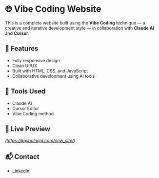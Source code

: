# 🌐 Vibe Coding Website

This is a complete website built using the **Vibe Coding** technique — a creative and iterative development style — in collaboration with **Claude AI** and **Cursor**.

## 🚀 Features
- Fully responsive design
- Clean UI/UX
- Built with HTML, CSS, and JavaScript
- Collaborative development using AI tools

## 🤖 Tools Used
- Claude AI
- Cursor Editor
- Vibe Coding method

## 📂 Live Preview
*(https://kayoolnajd.com/new_site/)*

## 📬 Contact
- [LinkedIn](https://linkedin.com/in/abdelrahman-fayed-masoud)
